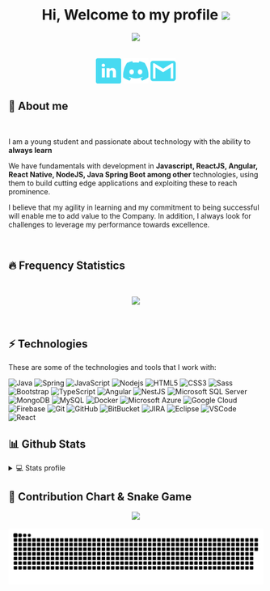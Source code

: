 <div align="center">
  <h1>
    Hi, Welcome to my profile
    <img src="https://media.giphy.com/media/hvRJCLFzcasrR4ia7z/giphy.gif" width="28">
  </h1>
</div>

<p align="center">
  <a href="https://readme-typing-svg.herokuapp.com/demo/"><img src="https://readme-typing-svg.herokuapp.com/?font=consolas&size=24&duration=4000&color=25D1E8&center=true&lines=Software+Engineer+Mid+Level...;Constantly+evolving!"></a>
</p>

<div align="center">
  <br>
  <a href="https://www.linkedin.com/in/kainan-gabriel-0a26a6191/" target="_blank"><img width="50em" src="./icons/linkedin.png" target="_blank"></a>
  <a href="https://discord.com/" target="_blank"><img width="50em" src="./icons/discord.png" target="_blank"></a>
  <a href = "mailto:kainangabriel2019@gmail.com"><img width="50em" src="./icons/gmail.png" target="_blank"></a>
  <br>
</div>

## 💬 About me

<div>
  <br>
  <p>
    I am a young student and passionate about technology with the ability to <strong>always learn</strong>
  </p>
  <p>
    We have fundamentals with development in <strong>Javascript, ReactJS, Angular, React Native, NodeJS, Java Spring Boot among other</strong> technologies, using them to build cutting edge applications and exploiting these to reach prominence.
  </p>
  <p> 
    I believe that my agility in learning and my commitment to being successful will enable me to add value to the Company. In addition, I always look for challenges to leverage my performance towards excellence.
  </p>
  <br>
</div>

## 🔥 Frequency Statistics

<div align="center">
  <br>
  <a href="https://github.com/kainangv">
    <p>
      <img src="https://github-readme-streak-stats.herokuapp.com?user=kainangv&theme=dracula&hide_border=true&date_format=j%2Fn%5B%2FY%5D"/>
    </p>
  </a>
  <br>
</div>

## ⚡ Technologies

These are some of the technologies and tools that I work with:

![Java](https://img.shields.io/badge/-Java-007396?style=flat-square&logo=java)
![Spring](https://img.shields.io/badge/-Spring-6DB33F?style=flat-square&logo=spring&logoColor=white)
![JavaScript](https://img.shields.io/badge/-JavaScript-black?style=flat-square&logo=javascript)
![Nodejs](https://img.shields.io/badge/-Nodejs-339933?style=flat-square&logo=Node.js&logoColor=white)
![HTML5](https://img.shields.io/badge/-HTML5-E34F26?style=flat-square&logo=html5&logoColor=white)
![CSS3](https://img.shields.io/badge/-CSS3-1572B6?style=flat-square&logo=css3)
![Sass](https://img.shields.io/badge/-Sass-CC6699?style=flat-square&logo=sass&logoColor=white)
![Bootstrap](https://img.shields.io/badge/-Bootstrap-563D7C?style=flat-square&logo=bootstrap)
![TypeScript](https://img.shields.io/badge/-TypeScript-007ACC?style=flat-square&logo=typescript)
![Angular](https://img.shields.io/badge/-Angular-DD0031?style=flat-square&logo=angular)
![NestJS](https://img.shields.io/badge/-NestJS-E0234E?style=flat-square&logo=nestjs&logoColor=white)
![Microsoft SQL Server](https://img.shields.io/badge/-SQL%20Server-CC2927?style=flat-square&logo=microsoft-sql-server&logoColor=white)
![MongoDB](https://img.shields.io/badge/-MongoDB-black?style=flat-square&logo=mongodb)
![MySQL](https://img.shields.io/badge/-MySQL-4479A1?style=flat-square&logo=mysql&logoColor=white)
![Docker](https://img.shields.io/badge/-Docker-2496ED?style=flat-square&logo=docker&logoColor=white)
![Microsoft Azure](https://img.shields.io/badge/Microsoft%20Azure-0089D6?style=flat-square&logo=microsoft-azure&logoColor=white)
![Google Cloud](https://img.shields.io/badge/Google%20Cloud-4285F4?style=flat-square&logo=google-cloud&logoColor=white)
![Firebase](https://img.shields.io/badge/Firebase-FFCA28?style=flat-square&logo=firebase&logoColor=white)
![Git](https://img.shields.io/badge/-Git-black?style=flat-square&logo=git)
![GitHub](https://img.shields.io/badge/-GitHub-181717?style=flat-square&logo=github)
![BitBucket](https://img.shields.io/badge/-BitBucket-darkblue?style=flat-square&logo=bitbucket)
![JIRA](https://img.shields.io/badge/-JIRA-0052CC?style=flat-square&logo=jira)
![Eclipse](https://img.shields.io/badge/-Eclipse-2C2255?style=flat-square&logo=eclipse&logoColor=white)
![VSCode](https://img.shields.io/badge/-VSCode-007ACC?style=flat-square&logo=visual-studio-code&logoColor=white)
![React](https://img.shields.io/badge/-React-white?style=flat-square&logo=react&logoColor=007ACC)

## 📊 Github Stats

<details> 
  <summary>💻 Stats profile</summary>
  <br/>
  <div align="center">
    <a href="https://github.com/kainangv/github-readme-streak-stats">
      <p>
        <img height="180em" src="https://github-readme-stats.vercel.app/api?username=kainangv&show_icons=true&theme=dracula&include_all_commits=true&count_private=true"/>
        <img height="180em" src="https://github-readme-stats.vercel.app/api/top-langs/?username=kainangv&layout=compact&langs_count=7&theme=dracula"/>
      </p>
    </a>
  </div>
</details>

## 🚀 Contribution Chart & Snake Game

<div align="center">
  <a href="https://github.com/kainangv/github-readme-activity-graph">
    <p>
      <img width="850em" src="https://activity-graph.herokuapp.com/graph?username=kainangv&theme=dracula">
    </p>
  </a>
</div>

<!-- Snake Game -->

<div align="center">
  <a href="https://github.com/cssgabriel/kainangv/blob/output/github-contribution-grid-snake.svg">
    <p>
      <img width="860em" src="https://github.com/KainanGV/KainanGV/blob/output/github-contribution-grid-snake.svg">
    </p>
  </a>
</div>
